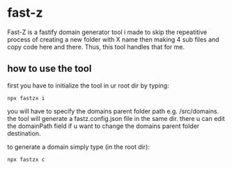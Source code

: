# fast-z

Fast-Z is a fastify domain generator tool i made to skip the repeatitive process of creating a new folder with X name then making 4 sub files and copy code here and there. Thus, this tool handles that for me.

## how to use the tool

first you have to initialize the tool in ur root dir by typing:

```
npx fastzx i
```

you will have to specify the domains parent folder path e.g. /src/domains. the tool will generate a fastz.config.json file in the same dir. there u can edit the domainPath field if u want to change the domains parent folder destination.

to generate a domain simply type (in the root dir):

```
npx fastzx c
```





